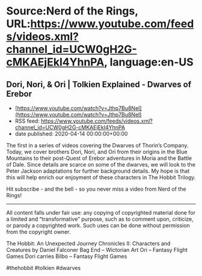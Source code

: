 # Source:Nerd of the Rings, URL:https://www.youtube.com/feeds/videos.xml?channel_id=UCW0gH2G-cMKAEjEkI4YhnPA, language:en-US

## Dori, Nori, & Ori | Tolkien Explained - Dwarves of Erebor
 - [https://www.youtube.com/watch?v=Jthp7Bu8NeI](https://www.youtube.com/watch?v=Jthp7Bu8NeI)
 - RSS feed: https://www.youtube.com/feeds/videos.xml?channel_id=UCW0gH2G-cMKAEjEkI4YhnPA
 - date published: 2020-04-14 00:00:00+00:00

The first in a series of videos covering the Dwarves of Thorin’s Company.  Today, we cover brothers Dori, Nori, and Ori from their origins in the Blue Mountains to their post-Quest of Erebor adventures in Moria and the Battle of Dale.  Since details are scarce on some of the dwarves, we will look to the Peter Jackson adaptations for further background details.  My hope is that this will help enrich our enjoyment of these characters in The Hobbit Trilogy.

Hit subscribe - and the bell - so you never miss a video from Nerd of the Rings! 

-------------- 
All content falls under fair use: any copying of copyrighted material done for a limited and “transformative” purpose, such as to comment upon, criticize, or parody a copyrighted work. Such uses can be done without permission from the copyright owner. 

The Hobbit: An Unexpected Journey Chronicles II: Characters and Creatures by Daniel Falconer
Bag End – Wictorian Art
Ori – Fantasy Flight Games
Dori carries Bilbo – Fantasy Flight Games

#thehobbit #tolkien #dwarves

